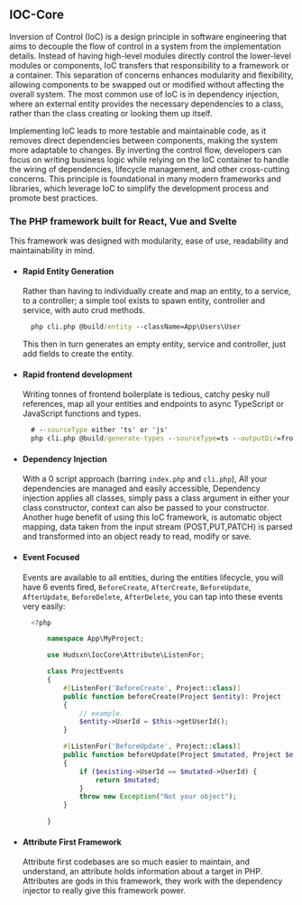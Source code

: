 ## IOC-Core

Inversion of Control (IoC) is a design principle in software engineering that aims to decouple the flow of control in a system from the implementation details. Instead of having high-level modules directly control the lower-level modules or components, IoC transfers that responsibility to a framework or a container. This separation of concerns enhances modularity and flexibility, allowing components to be swapped out or modified without affecting the overall system. The most common use of IoC is in dependency injection, where an external entity provides the necessary dependencies to a class, rather than the class creating or looking them up itself.

Implementing IoC leads to more testable and maintainable code, as it removes direct dependencies between components, making the system more adaptable to changes. By inverting the control flow, developers can focus on writing business logic while relying on the IoC container to handle the wiring of dependencies, lifecycle management, and other cross-cutting concerns. This principle is foundational in many modern frameworks and libraries, which leverage IoC to simplify the development process and promote best practices.

### The PHP framework built for React, Vue and Svelte

This framework was designed with modularity, ease of use, readability and maintainability in mind. 

- #### Rapid Entity Generation 
  Rather than having to individually create and map an entity, to a service, to a controller; a simple tool exists to spawn entity, controller and service, with auto crud methods. 
  ```cmd
    php cli.php @build/entity --className=App\Users\User
  ```
  This then in turn generates an empty entity, service and controller, just add fields to create the entity. 

- #### Rapid frontend development
  Writing tonnes of frontend boilerplate is tedious, catchy pesky null references, map all your entities and endpoints to async TypeScript or JavaScript functions and types. 
  
  ```cmd
    # --sourceType either 'ts' or 'js'
    php cli.php @build/generate-types --sourceType=ts --outputDir=frontend/api"
  ```

- #### Dependency Injection
  With a 0 script approach (barring `index.php` and `cli.php`), All your dependencies are managed and easily accessible, Dependency injection applies all classes, simply pass a class argument in either your class constructor, context can also be passed to your constructor. Another huge benefit of using this IoC framework, is automatic object mapping, data taken from the input stream (POST,PUT,PATCH) is parsed and transformed into an object ready to read, modify or save.

- #### Event Focused
  Events are available to all entities, during the entities lifecycle, you will have 6 events fired, `BeforeCreate`, `AfterCreate`, `BeforeUpdate`, `AfterUpdate`, `BeforeDelete`, `AfterDelete`, you can tap into these events very easily:
  ```php
    <?php

        namespace App\MyProject;

        use Hudsxn\IocCore\Attribute\ListenFor;

        class ProjectEvents
        {
            #[ListenFor('BeforeCreate', Project::class)]
            public function beforeCreate(Project $entity): Project 
            {
                // example.
                $entity->UserId = $this->getUserId();
            }

            #[ListenFor('BeforeUpdate', Project::class)]
            public function beforeUpdate(Project $mutated, Project $existing): Project
            {
                if ($existing->UserId == $mutated->UserId) {
                    return $mutated;
                }
                throw new Exception("Not your object");
            }

        }
  ```

- #### Attribute First Framework
  Attribute first codebases are so much easier to maintain, and understand, an attribute holds information about a target in PHP. Attributes are gods in this framework, they work with the dependency injector to really give this framework power.